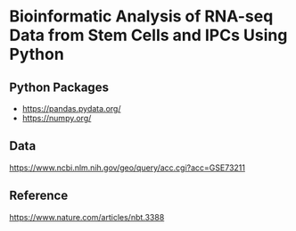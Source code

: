 
# Bioinformatic Analysis of RNA-seq Data from Stem Cells and IPCs Using Python 
## Python Packages
* https://pandas.pydata.org/
* https://numpy.org/ 

## Data
https://www.ncbi.nlm.nih.gov/geo/query/acc.cgi?acc=GSE73211

## Reference
https://www.nature.com/articles/nbt.3388
